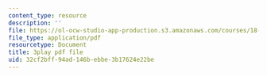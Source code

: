 ```yaml
---
content_type: resource
description: ''
file: https://ol-ocw-studio-app-production.s3.amazonaws.com/courses/18-031-system-functions-and-the-laplace-transform-spring-2019/32cf2bff94ad146bebbe3b17624e22be_5HfMEUO9vlY.pdf
file_type: application/pdf
resourcetype: Document
title: 3play pdf file
uid: 32cf2bff-94ad-146b-ebbe-3b17624e22be
---
```

